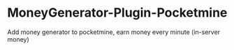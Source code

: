 # MoneyGenerator-Plugin-Pocketmine
Add money generator to pocketmine, earn money every minute (in-server money)
